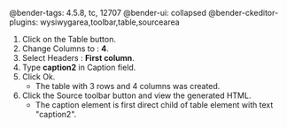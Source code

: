 @bender-tags: 4.5.8, tc, 12707
@bender-ui: collapsed
@bender-ckeditor-plugins: wysiwygarea,toolbar,table,sourcearea

1. Click on the Table button.
1. Change Columns to : **4**.
1. Select Headers : **First column**.
1. Type **caption2** in Caption field.
1. Click Ok.
	* The table with 3 rows and 4 columns was created.
1. Click the Source toolbar button and view the generated HTML.
	* The caption element is first direct child of table element with text "caption2".

